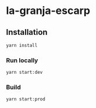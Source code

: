 # la-granja-escarp

## Installation

```bash
yarn install
```

### Run locally

```bash
yarn start:dev
```

### Build

```bash
yarn start:prod
```

